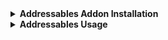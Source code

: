 <details>
<summary><b>Addressables Addon Installation</b></summary>
<br/>

### Install from a Git URL
Yoy can also install this package via Git URL. To load a package from a Git URL:

* Open [Unity Package Manager](https://docs.unity3d.com/Manual/upm-ui.html) window.
* Click the add **+** button in the status bar.
* The options for adding packages appear.
* Select Add package from git URL from the add menu. A text box and an Add button appear.
* Enter the `https://github.com/haywirephoenix/StringOMatic.git#addressables-addon` Git URL in the text box and click Add.

<br/>
</details>


<details>
<summary><b>Addressables Usage</b></summary>
<br/>


If you have the Addressables addon installed, the Addressables module should now be included in the preferences window. When enabled, it will generate constant strings from your Addressables: 

MainAsset - AddressableAssetEntry.AssetPath, AddressableAssetGroup.Guid
SubAssets - AddressableAssetEntry.address

The MainAsset GUID is stored as a string, the same as Unity stores it.

<br/>

Loading all the animation clips in a bundled fbx:

```csharp
var handle = Addressables.LoadAssetAsync<AnimationClip[]>(AddressablesStatics.MyAnimations.mainAssetPath);

await handle.Task;

if (handle.Status == AsyncOperationStatus.Succeeded)
{
    AnimationClip[] myFBXAnims = handle.Result;
}
```

Loading a SubAsset (for example an animationclip in a bundled fbx):

```csharp 
var handle = Addressables.LoadAssetAsync<AnimationClip>(AddressablesStatics.MyAnimations.SubAssets.myanimationClip);

await handle.Task;

if (handle.Status == AsyncOperationStatus.Succeeded)
{
    AnimationClip myanimationClip = handle.Result;   
}
```

<br/>
</details>